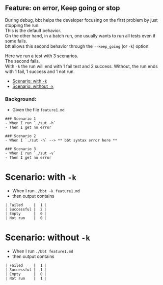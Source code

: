 <!-- omit from toc -->
## Feature: on error, Keep going or stop

During debug, bbt helps the developer focusing on the first problem by just stopping the run.  
This is the default behavior.  
On the other hand, in a batch run, one usually wants to run all tests even if some fails.  
btt allows this second behavior through the `--keep_going` (or `-k`) option.  

Here we run a test with 3 scenarios.  
The second fails.  
With `-k` the run will end with 1 fail test and 2 success.
Without, the run ends with 1 fail, 1 success and 1 not run.

- [Scenario: with `-k`](#scenario-with--k)
- [Scenario: without `-k`](#scenario-without--k)

### Background:
- Given the file `feature1.md`
```
### Scenario 1
- When I run `./sut -h`
- Then I get no error

### Scenario 2
- When I `./sut -h` --> ** bbt syntax error here **

### Scenario 3
- When I run `./sut -v`
- Then I get no error
```

# Scenario: with `-k`
- When I run `./bbt -k feature1.md`
- then output contains
```
| Failed     |  1 |
| Successful |  2 |
| Empty      |  0 |
| Not run    |  0 |
```

# Scenario: without `-k`
- When I run `./bbt feature1.md`
- then output contains
```
| Failed     |  1 |
| Successful |  1 |
| Empty      |  0 |
| Not run    |  1 |
```
